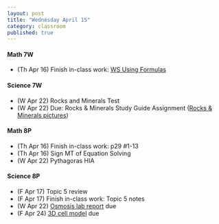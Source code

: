 ```yaml
---
layout: post
title: "Wednesday April 15"
category: classroom
published: true
---
```

#### Math 7W
* (Th Apr 16) Finish in-class work: <a href="https://www.dropbox.com/s/w64cypcxbqaske8/Using%20Formulas%20Worksheet.pdf?dl=0">WS Using Formulas</a>

#### Science 7W
* (W Apr 22) Rocks and Minerals Test
* (W Apr 22) Due: Rocks & Minerals Study Guide Assignment (<a href="https://www.dropbox.com/sh/ez78lntdrfd4l7r/AAC0eaWVkw20L76INcjVlFKIa?dl=0">Rocks & Minerals pictures</a>)

#### Math 8P
* (Th Apr 16) Finish in-class work: p29 #1-13
* (Th Apr 16) Sign MT of Equation Solving
* (W Apr 22) Pythagoras HIA

#### Science 8P
* (F Apr 17) Topic 5 review
* (F Apr 17) Finish in-class work: Topic 5 notes
* (W Apr 22) <a href="https://www.dropbox.com/s/t4gdf6kl6na752g/Eggsciting%20Osmosis%20Lab.doc?dl=0">Osmosis lab report</a> due
* (F Apr 24) <a href="https://www.dropbox.com/s/uln20taicuc6c6d/3D%20cell%20model.pdf?dl=0">3D cell model</a> due

